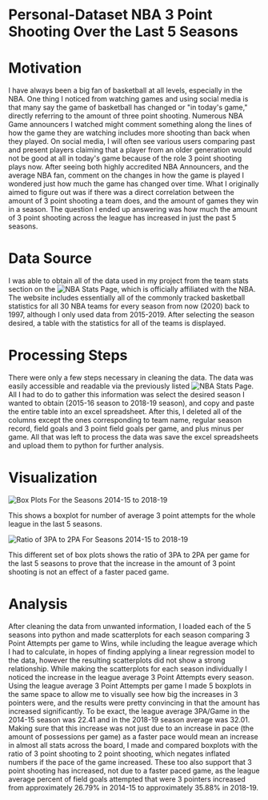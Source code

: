 # Personal-Dataset NBA 3 Point Shooting Over the Last 5 Seasons

# Motivation
I have always been a big fan of basketball at all levels, especially in the NBA. One thing I noticed from watching games and using social media is that many say the game of basketball has changed or "in today's game," directly referring to the amount of three point shooting. Numerous NBA Game announcers I watched might comment something along the lines of how the game they are watching includes more shooting than back when they played. On social media, I will often see various users comparing past and present players claiming that a player from an older generation would not be good at all in today's game because of the role 3 point shooting plays now. After seeing both highly accredited NBA Announcers, and the average NBA fan, comment on the changes in how the game is played I wondered just how much the game has changed over time. What I originally aimed to figure out was if there was a direct correlation between the amount of 3 point shooting a team does, and the amount of games they win in a season. The question I ended up answering was how much the amount of 3 point shooting across the league has increased in just the past 5 seasons.


# Data Source
I was able to obtain all of the data used in my project from the team stats section on the ![NBA Stats Page](https://www.nba.com/stats/teams/traditional/?sort=W_PCT&dir=-1), which is officially affiliated with the NBA. The website includes essentially all of the commonly tracked basketball statistics for all 30 NBA teams for every season from now (2020) back to 1997, although I only used data from 2015-2019. After selecting the season desired, a table with the statistics for all of the teams is displayed.

# Processing Steps
There were only a few steps necessary in cleaning the data. The data was easily accessible and readable via the previously listed ![NBA Stats Page](https://www.nba.com/stats/teams/traditional/?sort=W_PCT&dir=-1). All I had to do to gather this information was select the desired season I wanted to obtain (2015-16 season to 2018-19 season), and copy and paste the entire table into an excel spreadsheet. After this, I deleted all of the columns except the ones corresponding to team name, regular season record, field goals and 3 point field goals per game, and plus minus per game. All that was left to process the data was save the excel spreadsheets and upload them to python for further analysis.

# Visualization
![Box Plots For the Seasons 2014-15 to 2018-19](https://github.com/kianwazzu/Personal-Dataset/blob/master/all%20seasons%20boxplots.png)

This shows a boxplot for number of average 3 point attempts for the whole league in the last 5 seasons.

![Ratio of 3PA to 2PA For Seasons 2014-15 to 2018-19](https://github.com/kianwazzu/Personal-Dataset/blob/master/ratio.png)

This different set of box plots shows the ratio of 3PA to 2PA per game for the last 5 seasons to prove that the increase in the amount of 3 point shooting is not an effect of a faster paced game.


# Analysis
After cleaning the data from unwanted information, I loaded each of the 5 seasons into python and made scatterplots for each season comparing 3 Point Attempts per game to Wins, while including the league average which I had to calculate, in hopes of finding applying a linear regression model to the data, however the resulting scatterplots did not show a strong relationship. While making the scatterplots for each season individually I noticed the increase in the league average 3 Point Attempts every season. Using the league average 3 Point Attempts per game I made 5 boxplots in the same space to allow me to visually see how big the increases in 3 pointers were, and the results were pretty convincing in that the amount has increased significantly. To be exact, the league average 3PA/Game in the 2014-15 season was 22.41 and in the 2018-19 season average was 32.01.
Making sure that this increase was not just due to an increase in pace (the amount of possessions per game) as a faster pace would mean an increase in almost all stats across the board, I made and compared boxplots with the ratio of 3 point shooting to 2 point shooting, which negates inflated numbers if the pace of the game increased. These too also support that 3 point shooting has increased, not due to a faster paced game, as the league average percent of field goals attempted that were 3 pointers increased from approximately 26.79% in 2014-15 to approximately 35.88% in 2018-19.
